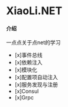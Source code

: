 # XiaoLi.NET

#### 介绍
一点点关于点net的学习
- [x]事件总线
- [x]依赖注入
- [x]模块化
- [x]配置项自动注入
- [x]服务发现与注册
- [x]Consul
- [x]Grpc

